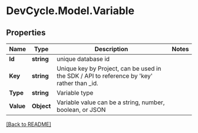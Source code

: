 # DevCycle.Model.Variable
## Properties

| Name      | Type       | Description                                                                                          | Notes |
|-----------|------------|------------------------------------------------------------------------------------------------------|-------|
| **Id**    | **string** | unique database id                                                                                   |       |
| **Key**   | **string** | Unique key by Project, can be used in the SDK / API to reference by &#x27;key&#x27; rather than _id. |       |
| **Type**  | **string** | Variable type                                                                                        |       |
| **Value** | **Object** | Variable value can be a string, number, boolean, or JSON                                             |       |

[[Back to README]](../README.md)

